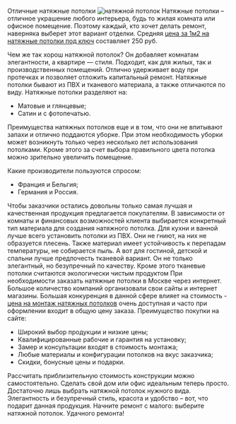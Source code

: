 Отличные натяжные потолки
<img src="http://potolki-euro.ru/wp-content/uploads/2016/02/pot7.jpg" alt="натяжной потолок" title="натяжной потолок"/>
Натяжные потолки – отличное украшение любого интерьера, будь то жилая комната или офисное помещение. Поэтому каждый, кто хочет делать ремонт, наверняка выберет этот вариант отделки. Средняя <a href="http://potolki-euro.ru/ceny-na-natjazhnye-potolki/">цена за 1м2 на натяжные потолки под ключ</a> составляет 250 руб.

Чем же так хорош натяжной потолок?
Он добавляет комнатам элегантности, а квартире — стиля. Подходит, как для жилых, так и производственных помещений. Отлично удерживает воду при протечках и позволяет отложить капитальный ремонт.
Натяжные потолки бывают из ПВХ и тканевого материала, а также отличаются по виду.
Натяжные потолки разделяют на:

<ul><li>Матовые и глянцевые;</li>

<li>Сатин и с фотопечатью.</li></ul>

Преимущества натяжных потолков еще и в том, что они не впитывают запахи и отлично поддаются уборке. При этом необходимость уборки может возникнуть только через несколько лет использования потолками. Кроме этого за счет выбора правильного цвета потолка можно зрительно увеличить помещение.

Какие производители пользуются спросом:

<ul><li>Франция и Бельгия;</li>

<li>Германия и Россия.</li></ul>

Чтобы заказчики остались довольны только самая лучшая и качественная продукция предлагается покупателям. В зависимости от комнаты и финансовых возможностей клиента выбирается конкретный тип материала для создания натяжного потолка.
Для кухни и ванной лучше всего установить потолки из ПВХ. Они не гниют, на них не образуется плесень. Также материал имеет устойчивость к перепадам температуры, не собирается пыль.
А вот для гостиной, детской и спальни лучше предпочесть тканевой вариант. Он не только элегантный, но безупречный по качеству. Кроме этого тканевые потолки считаются экологически чистым продуктом
При необходимости заказать натяжные потолки в Москве через интернет. Большое количество компаний организовали свои сайты и интернет магазины. Большая конкуренция в данной сфере влияет на стоимость - <a href="http://potolki-euro.ru/montazh-natjazhnogo-potolka/">цена на монтаж натяжных потолков</a> очень доступная и часто при оформлении входит в общую цену заказа. 
Преимущество покупки на сайте:

<ul><li>Широкий выбор продукции и низкие цены;</li>

<li>Квалифицированные рабочие и гарантия на установку;</li>

<li>Замер и консультации входят в стоимость монтажа;</li>

<li>Любые материалы и конфигурации потолков на вкус заказчика;</li>

<li>Скидки, бонусные цены и подарки.</li></ul>

Рассчитать приблизительную стоимость конструкции можно самостоятельно.
Сделать свой дом или офис идеальным теперь просто. Достаточно лишь выбрать натяжной потолок нужного вида. Элегантность и безупречный стиль, красота и удобство – вот, что подарит данная продукция. Начните ремонт с малого: выберите натяжной потолок. Удачного ремонта!
